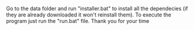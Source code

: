 Go to the data folder and run "installer.bat" to install all the dependecies (if they are already downloaded it won't reinstall them). To execute the program just run the "run.bat" file. Thank you for your time  
